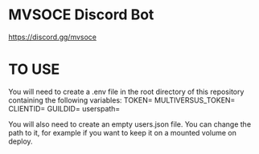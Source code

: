 # MVSOCE Discord Bot
https://discord.gg/mvsoce


# TO USE
You will need to create a .env file in the root directory of this repository containing the following variables:
TOKEN=<Your discord bot token>
MULTIVERSUS_TOKEN=<Multiversus API token>
CLIENTID=<Discord bot Client ID>
GUILDID=<Discord server you are testing on>
userspath=<path to users.json file>
  
You will also need to create an empty users.json file. You can change the path to it, for example if you want to keep it on a mounted volume on deploy. 
